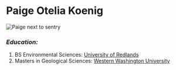 # **Paige Otelia Koenig**
![Paige next to sentry](IMG_8284.jpg)

### *Education:*
1. BS Environmental Sciences:
[University of Redlands](https://www.redlands.edu)
2. Masters in Geological Sciences:
[Western Washington University](https://www.wwu.edu)